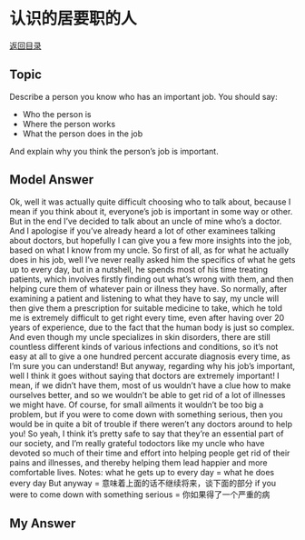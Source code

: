 # 认识的居要职的人
[返回目录](README.md)
## Topic
Describe a person you know who has an important job. You should say:
- Who the person is
- Where the person works
- What the person does in the job

And explain why you think the person’s job is important.
## Model Answer
Ok, well it was actually quite difficult choosing who to talk about, because I mean if you think about it, everyone’s job is important in some way or other. But in the end I’ve decided to talk about an uncle of mine who’s a doctor. And I apologise if you’ve already heard a lot of other examinees talking about doctors, but hopefully I can give you a few more insights into the job, based on what I know from my uncle.
So first of all, as for what he actually does in his job, well I’ve never really asked him the specifics of what he gets up to every day, but in a nutshell, he spends most of his time treating patients, which involves firstly finding out what’s wrong with them, and then helping cure them of whatever pain or illness they have. So normally, after examining a patient and listening to what they have to say, my uncle will then give them a prescription for suitable medicine to take, which he told me is extremely difficult to get right every time, even after having over 20 years of experience, due to the fact that the human body is just so complex. And even though my uncle specializes in skin disorders, there are still countless different kinds of various infections and conditions, so it’s not easy at all to give a one hundred percent accurate diagnosis every time, as I’m sure you can understand!
But anyway, regarding why his job’s important, well I think it goes without saying that doctors are extremely important! I mean, if we didn’t have them, most of us wouldn’t have a clue how to make ourselves better, and so we wouldn’t be able to get rid of a lot of illnesses we might have. Of course, for small ailments it wouldn’t be too big a problem, but if you were to come down with something serious, then you would be in quite a bit of trouble if there weren’t any doctors around to help you!
So yeah, I think it’s pretty safe to say that they’re an essential part of our society, and I’m really
grateful todoctors like my uncle who have devoted so much of their time and effort into helping people get rid of their pains and illnesses, and thereby helping them lead happier and more comfortable lives.
Notes:
what he gets up to every day = what he does every day
But anyway = 意味着上面的话不继续将来，谈下面的部分
if you were to come down with something serious = 你如果得了一个严重的病
## My Answer

